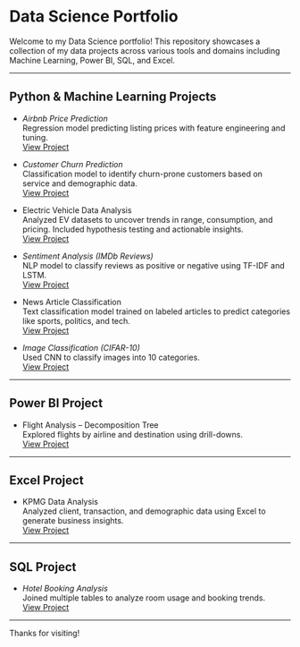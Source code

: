 # Data Science Portfolio

Welcome to my Data Science portfolio! This repository showcases a collection of my data projects across various tools and domains including Machine Learning, Power BI, SQL, and Excel.

---

## Python & Machine Learning Projects

- *Airbnb Price Prediction*  
  Regression model predicting listing prices with feature engineering and tuning.  
  [View Project](./Airbnb_Price_Prediction)

- *Customer Churn Prediction*  
  Classification model to identify churn-prone customers based on service and demographic data.  
  [View Project](./Customer_Churn_Prediction)

- Electric Vehicle Data Analysis  
  Analyzed EV datasets to uncover trends in range, consumption, and pricing. Included hypothesis testing and actionable insights.  
  [View Project](./Electric_Vehicle_Analysis)

- *Sentiment Analysis (IMDb Reviews)*  
  NLP model to classify reviews as positive or negative using TF-IDF and LSTM.  
  [View Project](./Sentiment_Analysis)

- News Article Classification  
  Text classification model trained on labeled articles to predict categories like sports, politics, and tech.  
  [View Project](./News_Article_Classification)

- *Image Classification (CIFAR-10)*  
  Used CNN to classify images into 10 categories.  
  [View Project](./Image_Classification)

---

## Power BI Project

- Flight Analysis – Decomposition Tree  
  Explored flights by airline and destination using drill-downs.  
  [View Project](./Flight_Analysis)
---

## Excel Project

- KPMG Data Analysis  
  Analyzed client, transaction, and demographic data using Excel to generate business insights.  
  [View Project](./KPMG_Data_Analysis)
---

## SQL Project

- *Hotel Booking Analysis*  
  Joined multiple tables to analyze room usage and booking trends.  
  [View Project](./Hotel_Booking_Analysis)

---

Thanks for visiting!
